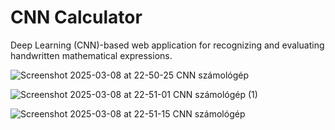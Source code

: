 # CNN Calculator
Deep Learning (CNN)-based web application for recognizing and evaluating handwritten mathematical expressions.

![Screenshot 2025-03-08 at 22-50-25 CNN számológép](https://github.com/user-attachments/assets/bd739428-4799-4e81-bf04-ff0bddb72ba4)

![Screenshot 2025-03-08 at 22-51-01 CNN számológép (1)](https://github.com/user-attachments/assets/a3622b32-8586-411d-87cf-062177941c0e)

![Screenshot 2025-03-08 at 22-51-15 CNN számológép](https://github.com/user-attachments/assets/c1f70fe9-30ab-4d85-a46c-416ce706cac6)

